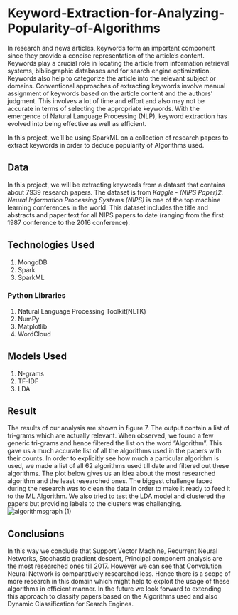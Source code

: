 # Keyword-Extraction-for-Analyzing-Popularity-of-Algorithms

In research and news articles, keywords form an important component since they provide a concise
representation of the article’s content. Keywords play a crucial role in locating the article from
information retrieval systems, bibliographic databases and for search engine optimization. Keywords
also help to categorize the article into the relevant subject or domains.
Conventional approaches of extracting keywords involve manual assignment of keywords based on
the article content and the authors’ judgment. This involves a lot of time and effort and also may not
be accurate in terms of selecting the appropriate keywords. With the emergence of Natural Language
Processing (NLP), keyword extraction has evolved into being effective as well as efficient.

In this project, we’ll be using SparkML on a collection of research papers to extract keywords in order to deduce popularity of Algorithms used.

## Data
In this project, we will be extracting keywords from a dataset that contains about 7939 research papers.
The dataset is from *Kaggle - (NIPS Paper)2. Neural Information Processing Systems (NIPS)* is one
of the top machine learning conferences in the world. This dataset includes the title and abstracts and
paper text for all NIPS papers to date (ranging from the first 1987 conference to the 2016 conference).

## Technologies Used
1. MongoDB
2. Spark
3. SparkML

### Python Libraries
1. Natural Language Processing Toolkit(NLTK)
2. NumPy
3. Matplotlib
4. WordCloud

## Models Used
1. N-grams
2. TF-IDF
3. LDA

## Result
The results of our analysis are shown in figure 7. The output contain a list of tri-grams which are
actually relevant. When observed, we found a few generic tri-grams and hence filtered the list on the
word “Algorithm”. This gave us a much accurate list of all the algorithms used in the papers with
their counts. In order to explicitly see how much a particular algorithm is used, we made a list of all
62 algorithms used till date and filtered out these algorithms. The plot below gives us an idea about
the most researched algorithm and the least researched ones. The biggest challenge faced during the
research was to clean the data in order to make it ready to feed it to the ML Algorithm. We also tried
to test the LDA model and clustered the papers but providing labels to the clusters was challenging.
![algorithmsgraph (1)](https://user-images.githubusercontent.com/43018908/63992069-211f3f80-cab8-11e9-8cc9-8f3c8dbecff0.png)

## Conclusions
In this way we conclude that Support Vector Machine, Recurrent Neural Networks, Stochastic
gradient descent, Principal component analysis are the most researched ones till 2017. However we
can see that Convolution Neural Network is comparatively researched less. Hence there is a scope of
more research in this domain which might help to exploit the usage of these algorithms in efficient
manner. In the future we look forward to extending this approach to classify papers based on the
Algorithms used and also Dynamic Classification for Search Engines.
